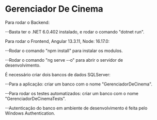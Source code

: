 # Gerenciador De Cinema

Para rodar o Backend:

  --Basta ter o .NET 6.0.402 instalado, e rodar o comando "dotnet run".

Para rodar o Frontend, Angular 13.3.11, Node: 16.17.0:

  --Rodar o comando "npm install" para instalar os modulos.

  --Rodar o comando "ng serve --o" para abrir o servidor de desenvolvimento.

É necessário criar dois bancos de dados SQLServer:

  --Para a aplicação: criar um banco com o nome "GerenciadorDeCinema".

  --Para rodar os testes automatizados: criar um banco com o nome "GerenciadorDeCinemaTests".

  --Autenticação do banco em ambiente de desenvolvimento é feita pelo Windows Authentication.